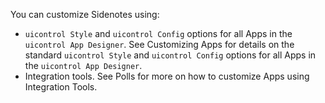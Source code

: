 ---
---


You can customize Sidenotes using:

* `uicontrol Style` and `uicontrol Config` options for all Apps in the `uicontrol App Designer`. See Customizing Apps for details on the standard `uicontrol Style` and `uicontrol Config` options for all Apps in the `uicontrol App Designer`.
* Integration tools. See Polls for more on how to customize Apps using Integration Tools.
